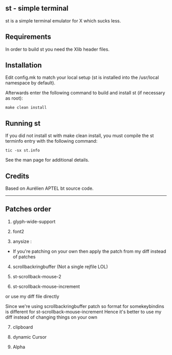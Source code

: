 st - simple terminal
--------------------
st is a simple terminal emulator for X which sucks less.


Requirements
------------
In order to build st you need the Xlib header files.


Installation
------------
Edit config.mk to match your local setup (st is installed into
the /usr/local namespace by default).

Afterwards enter the following command to build and install st (if
necessary as root):

    make clean install


Running st
----------
If you did not install st with make clean install, you must compile
the st terminfo entry with the following command:

    tic -sx st.info

See the man page for additional details.

Credits
-------
Based on Aurélien APTEL <aurelien dot aptel at gmail dot com> bt source code.

---
## Patches order
1. glyph-wide-support

2. font2

3. anysize : 
- If you're patching on your own then apply the patch from my diff instead of patches

4. scrollbackringbuffer (Not a single rejfile LOL)

5. st-scrollback-mouse-2
6. st-scrollback-mouse-increment

or use my diff file directly

Since we're using scrollbackringbuffer patch so format for somekeybindins is different for st-scrollback-mouse-increment
Hence it's better to use my diff instead of changing things on your own

7. clipboard

8. dynamic Cursor

9. Alpha
